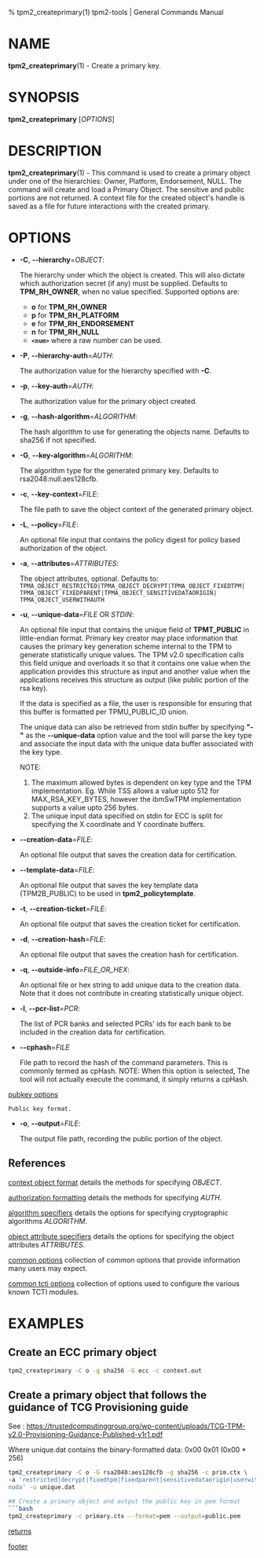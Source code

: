 % tpm2_createprimary(1) tpm2-tools | General Commands Manual

# NAME

**tpm2_createprimary**(1) - Create a primary key.

# SYNOPSIS

**tpm2_createprimary** [*OPTIONS*]

# DESCRIPTION

**tpm2_createprimary**(1) - This command is used to create a primary object
under one of the hierarchies: Owner, Platform, Endorsement, NULL. The command
will create and load a Primary Object. The sensitive and public portions are not
returned. A context file for the created object's handle is saved as a file for
future interactions with the created primary.

# OPTIONS

  * **-C**, **\--hierarchy**=_OBJECT_:

    The hierarchy under which the object is created. This will also dictate
    which authorization secret (if any) must be supplied. Defaults to
    **TPM_RH_OWNER**, when no value specified.
    Supported options are:
      * **o** for **TPM_RH_OWNER**
      * **p** for **TPM_RH_PLATFORM**
      * **e** for **TPM_RH_ENDORSEMENT**
      * **n** for **TPM_RH_NULL**
      * **`<num>`** where a raw number can be used.

  * **-P**, **\--hierarchy-auth**=_AUTH_:

    The authorization value for the hierarchy specified with **-C**.

  * **-p**, **\--key-auth**=_AUTH_:

    The authorization value for the primary object created.

  * **-g**, **\--hash-algorithm**=_ALGORITHM_:

    The hash algorithm to use for generating the objects name.
    Defaults to sha256 if not specified.

  * **-G**, **\--key-algorithm**=_ALGORITHM_:

    The algorithm type for the generated primary key. Defaults to
    rsa2048:null:aes128cfb.

  * **-c**, **\--key-context**=_FILE_:

    The file path to save the object context of the generated primary object.

  * **-L**, **\--policy**=_FILE_:

    An optional file input that contains the policy digest for policy based
    authorization of the object.

  * **-a**, **\--attributes**=_ATTRIBUTES_:

    The object attributes, optional. Defaults to:
    `TPMA_OBJECT_RESTRICTED|TPMA_OBJECT_DECRYPT|TPMA_OBJECT_FIXEDTPM|
     TPMA_OBJECT_FIXEDPARENT|TPMA_OBJECT_SENSITIVEDATAORIGIN|
     TPMA_OBJECT_USERWITHAUTH`

  * **-u**, **\--unique-data**=_FILE_ OR _STDIN_:

    An optional file input that contains the unique field of **TPMT_PUBLIC** in
    little-endian format. Primary key creator may place information that causes
    the primary key generation scheme internal to the TPM to generate
    statistically unique values. The TPM v2.0 specification calls this field
    unique and overloads it so that it contains one value when the application
    provides this structure as input and another value when the applications
    receives this structure as output (like public portion of the rsa key).

    If the data is specified as a file, the user is responsible for ensuring
    that this buffer is formatted per TPMU_PUBLIC_ID union.

    The unique data can also be retrieved from stdin buffer by specifying
    **"-"** as the **--unique-data** option value and the tool will parse the
    key type and associate the input data with the unique data buffer associated
    with the key type.

    NOTE:
    1. The maximum allowed bytes is dependent on key type and the TPM
    implementation. Eg. While TSS allows a value upto 512 for MAX_RSA_KEY_BYTES,
    however the ibmSwTPM implementation supports a value upto 256 bytes.
    2. The unique input data specified on stdin for ECC is split for specifying
    the X coordinate and Y coordinate buffers.

  * **\--creation-data**=_FILE_:

    An optional file output that saves the creation data for certification.

  * **\--template-data**=_FILE_:

    An optional file output that saves the key template data (TPM2B_PUBLIC) to
    be used in **tpm2_policytemplate**.

  * **-t**, **\--creation-ticket**=_FILE_:

    An optional file output that saves the creation ticket for certification.

  * **-d**, **\--creation-hash**=_FILE_:

    An optional file output that saves the creation hash for certification.

  * **-q**, **\--outside-info**=_FILE\_OR\_HEX_:

    An optional file or hex string to add unique data to the creation data.
    Note that it does not contribute in creating statistically unique object.

  * **-l**, **\--pcr-list**=_PCR_:

    The list of PCR banks and selected PCRs' ids for each bank to be included in
    the creation data for certification.

  * **\--cphash**=_FILE_

    File path to record the hash of the command parameters. This is commonly
    termed as cpHash. NOTE: When this option is selected, The tool will not
    actually execute the command, it simply returns a cpHash.

[pubkey options](common/pubkey.md)

    Public key format.

  * **-o**, **\--output**=_FILE_:

    The output file path, recording the public portion of the object.


## References

[context object format](common/ctxobj.md) details the methods for specifying
_OBJECT_.

[authorization formatting](common/authorizations.md) details the methods for
specifying _AUTH_.

[algorithm specifiers](common/alg.md) details the options for specifying
cryptographic algorithms _ALGORITHM_.

[object attribute specifiers](common/obj-attrs.md) details the options for
specifying the object attributes _ATTRIBUTES_.

[common options](common/options.md) collection of common options that provide
information many users may expect.

[common tcti options](common/tcti.md) collection of options used to configure
the various known TCTI modules.


# EXAMPLES

## Create an ECC primary object
```bash
tpm2_createprimary -C o -g sha256 -G ecc -c context.out
```

## Create a primary object that follows the guidance of TCG Provisioning guide

See : https://trustedcomputinggroup.org/wp-content/uploads/TCG-TPM-v2.0-Provisioning-Guidance-Published-v1r1.pdf

Where unique.dat contains the binary-formatted data: 0x00 0x01 (0x00 * 256)

```bash
tpm2_createprimary -C o -G rsa2048:aes128cfb -g sha256 -c prim.ctx \
-a 'restricted|decrypt|fixedtpm|fixedparent|sensitivedataorigin|userwithauth|\
noda' -u unique.dat

## Create a primary object and output the public key in pem format
```bash
tpm2_createprimary -c primary.ctx --format=pem --output=public.pem
```

[returns](common/returns.md)

[footer](common/footer.md)
